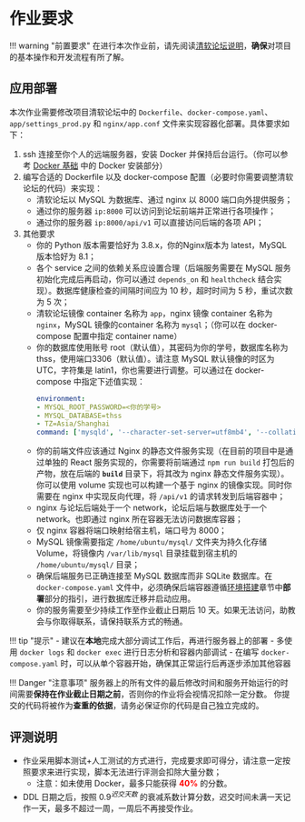 # 作业要求

!!! warning "前置要求"
    在进行本次作业前，请先阅读[清软论坛说明](../bbs.md)，**确保**对项目的基本操作和开发流程有所了解。

## 应用部署
本次作业需要修改项目清软论坛中的 `Dockerfile`、`docker-compose.yaml`、`app/settings_prod.py` 和 `nginx/app.conf` 文件来实现容器化部署。具体要求如下：

1. ssh 连接至你个人的远端服务器，安装 Docker 并保持后台运行。（你可以参考 [Docker 基础](./docker.md) 中的 Docker 安装部分）
2. 编写合适的 Dockerfile 以及 docker-compose 配置（必要时你需要调整清软论坛的代码）来实现：
    - 清软论坛以 MySQL 为数据库、通过 nginx 以 8000 端口向外提供服务；
    - 通过你的服务器 `ip:8000` 可以访问到论坛前端并正常进行各项操作；
    - 通过你的服务器 `ip:8000/api/v1` 可以直接访问后端的各项 API；
3. 其他要求
    - 你的 Python 版本需要恰好为 3.8.x，你的Nginx版本为 latest，MySQL 版本恰好为 8.1；
    - 各个 service 之间的依赖关系应设置合理（后端服务需要在 MySQL 服务初始化完成后再启动，你可以通过 `depends_on` 和 `healthcheck` 结合实现）。数据库健康检查的间隔时间应为 10 秒，超时时间为 5 秒，重试次数为 5 次；
    - 清软论坛镜像 container 名称为 `app`，nginx 镜像 container 名称为 `nginx`，MySQL 镜像的container 名称为 `mysql`；（你可以在 docker-compose 配置中指定 container name）
    - 你的数据库使用账号 root（默认值），其密码为你的学号，数据库名称为 thss，使用端口3306（默认值）。请注意 MySQL 默认镜像的时区为 UTC，字符集是 latin1，你也需要进行调整。可以通过在 docker-compose 中指定下述值实现：
        ```yaml
        environment:
        - MYSQL_ROOT_PASSWORD=<你的学号>
        - MYSQL_DATABASE=thss
        - TZ=Asia/Shanghai
        command: ['mysqld', '--character-set-server=utf8mb4', '--collation-server=utf8mb4_unicode_ci']
        ```
    - 你的前端文件应该通过 Nginx 的静态文件服务实现（在目前的项目中是通过单独的 React 服务实现的，你需要将前端通过 `npm run build` 打包后的产物，放在后端的 **`build`** 目录下，将其改为 nginx 静态文件服务实现）。你可以使用 volume 实现也可以构建⼀个基于 nginx 的镜像实现。同时你需要在 nginx 中实现反向代理，将 `/api/v1` 的请求转发到后端容器中；
    - nginx 与论坛后端处于⼀个 network，论坛后端与数据库处于⼀个 network。也即通过 nginx 所在容器无法访问数据库容器；
    - 仅 nginx 容器将端口映射给宿主机，端口号为 8000；
    - MySQL 镜像需要指定 `/home/ubuntu/mysql/` 文件夹为持久化存储 Volume，将镜像内 `/var/lib/mysql` 目录挂载到宿主机的 `/home/ubuntu/mysql/` 目录；
    - 确保后端服务已正确连接至 MySQL 数据库而非 SQLite 数据库。在 `docker-compose.yaml` 文件中，必须确保后端容器遵循[环境搭建](../bbs.md)章节中**部署**部分的指引，进行数据库迁移并启动应用。
    - 你的服务需要至少持续工作至作业截止日期后 10 天。如果无法访问，助教会与你取得联系，请保持联系方式的畅通。

!!! tip "提示"
    - 建议在**本地**完成大部分调试工作后，再进行服务器上的部署
    - 多使用 `docker logs` 和 `docker exec` 进行日志分析和容器内部调试
    - 在编写 `docker-compose.yaml` 时，可以从单个容器开始，确保其正常运行后再逐步添加其他容器

!!! Danger "注意事项"
    服务器上的所有文件的最后修改时间和服务开始运行的时间需要**保持在作业截止日期之前**，否则你的作业将会视情况扣除一定分数。
    你提交的代码将被作为**查重的依据**，请务必保证你的代码是自己独立完成的。


## 评测说明
- 作业采用脚本测试+人工测试的方式进行，完成要求即可得分，请注意一定按照要求来进行实现，脚本无法进行评测会扣除大量分数；
    - 注意：如未使用 Docker，最多只能获得 **<span style="color: red">40%</span>** 的分数。
- DDL 日期之后，按照 $0.9^{迟交天数}$ 的衰减系数计算分数，迟交时间未满一天记作一天，最多不超过一周，一周后不再接受作业。
